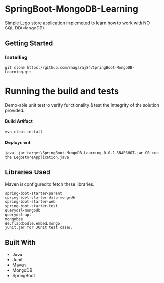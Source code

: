 # SpringBoot-MongoDB-Learning
 Simple Lego store application implemeted to learn how to work with NO SQL DB(MongoDB).
 
## Getting Started

### Installing 
```
git clone https://github.com/dnagaraj84/SpringBoot-MongoDB-Learning.git
```

# Running the build and tests

Demo-able unit test to verify functionality & test the intregrity of the solution provided.

#### Build Artifact
```
mvn clean install
```

#### Deployment
```
java -jar target\SpringBoot-MongoDB-Learning-0.0.1-SNAPSHOT.jar OR run the LegostoreApplication.java
```

## Libraries Used

Maven is configured to fetch these libraries.
```
spring-boot-starter-parent
spring-boot-starter-data-mongodb
spring-boot-starter-web
spring-boot-starter-test
querydsl-mongodb
querydsl-apt
mongobee
de.flapdoodle.embed.mongo
junit.jar for JUnit test cases.
```

## Built With
* Java
* Junit
* Maven
* MongoDB
* SpringBoot
